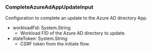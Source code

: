 ### CompleteAzureAdAppUpdateInput
Configuration to complete an update to the Azure AD directory App.

- workloadFid: System.String
  - Workload FID of the Azure AD directory to update.
- stateToken: System.String
  - CSRF token from the initiate flow.
